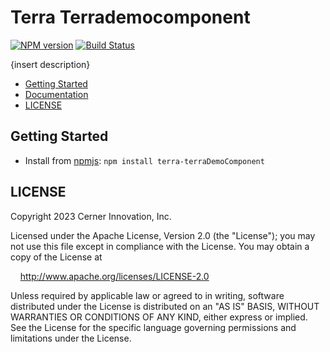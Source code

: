 # Terra Terrademocomponent

[![NPM version](https://badgen.net/npm/v/terra-terraDemoComponent)](https://www.npmjs.com/package/terra-terraDemoComponent)
[![Build Status](https://badgen.net/travis/cerner/terra-core)](https://travis-ci.com/cerner/terra-core)

{insert description}

- [Getting Started](#getting-started)
- [Documentation](https://github.com/cerner/terra-core/tree/main/packages/terra-terraDemoComponent/docs)
- [LICENSE](#license)

## Getting Started

- Install from [npmjs](https://www.npmjs.com): `npm install terra-terraDemoComponent`

## LICENSE

Copyright 2023 Cerner Innovation, Inc.

Licensed under the Apache License, Version 2.0 (the "License"); you may not use this file except in compliance with the License. You may obtain a copy of the License at

&nbsp;&nbsp;&nbsp;&nbsp;http://www.apache.org/licenses/LICENSE-2.0

Unless required by applicable law or agreed to in writing, software distributed under the License is distributed on an "AS IS" BASIS, WITHOUT WARRANTIES OR CONDITIONS OF ANY KIND, either express or implied. See the License for the specific language governing permissions and limitations under the License.
